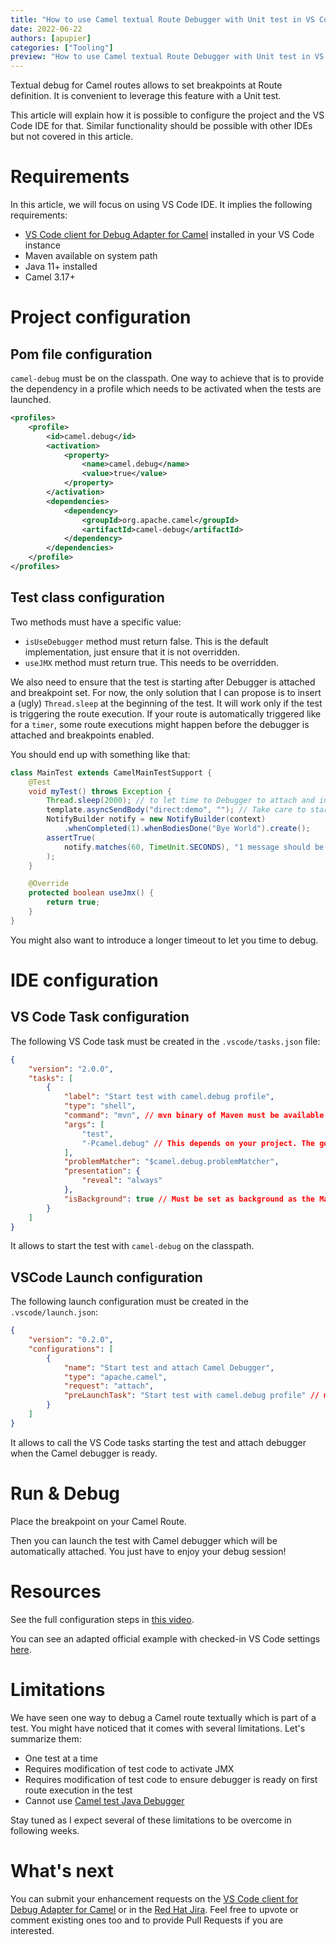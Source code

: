 ```yaml
---
title: "How to use Camel textual Route Debugger with Unit test in VS Code"
date: 2022-06-22
authors: [apupier]
categories: ["Tooling"]
preview: "How to use Camel textual Route Debugger with Unit test in VS Code"
---
```


Textual debug for Camel routes allows to set breakpoints at Route definition. It is convenient to leverage this feature with a Unit test.

This article will explain how it is possible to configure the project and the VS Code IDE for that. Similar functionality should be possible with other IDEs but not covered in this article.

# Requirements

In this article, we will focus on using VS Code IDE. It implies the following requirements:

- [VS Code client for Debug Adapter for Camel](https://github.com/camel-tooling/camel-dap-client-vscode/issues) installed in your VS Code instance
- Maven available on system path
- Java 11+ installed
- Camel 3.17+

# Project configuration

## Pom file configuration

`camel-debug` must be on the classpath. One way to achieve that is to provide the dependency in a profile which needs to be activated when the tests are launched.

```xml
<profiles>
    <profile>
        <id>camel.debug</id>
        <activation>
            <property>
                <name>camel.debug</name>
                <value>true</value>
            </property>
        </activation>
        <dependencies>
            <dependency>
                <groupId>org.apache.camel</groupId>
                <artifactId>camel-debug</artifactId>
            </dependency>
        </dependencies>
    </profile>
</profiles>
```

## Test class configuration

Two methods must have a specific value:

- `isUseDebugger` method must return false. This is the default implementation, just ensure that it is not overridden.
- `useJMX` method must return true. This needs to be overridden.


We also need to ensure that the test is starting after Debugger is attached and breakpoint set. For now, the only solution that I can propose is to insert a (ugly) `Thread.sleep` at the beginning of the test. It will work only if the test is triggering the route execution. If your route is automatically triggered like for a `timer`, some route executions might happen before the debugger is attached and breakpoints enabled.

You should end up with something like that:

```java
class MainTest extends CamelMainTestSupport {
	@Test
	void myTest() throws Exception {
		Thread.sleep(2000); // to let time to Debugger to attach and install breakpoints
		template.asyncSendBody("direct:demo", ""); // Take care to start the route in an async way
		NotifyBuilder notify = new NotifyBuilder(context)
			.whenCompleted(1).whenBodiesDone("Bye World").create();
		assertTrue(
			notify.matches(60, TimeUnit.SECONDS), "1 message should be completed"
		);
	}

	@Override
	protected boolean useJmx() {
		return true;
	}
}
```

You might also want to introduce a longer timeout to let you time to debug.

# IDE configuration

## VS Code Task configuration

The following VS Code task must be created in the `.vscode/tasks.json` file:

```json
{
	"version": "2.0.0",
	"tasks": [
		{
			"label": "Start test with camel.debug profile",
			"type": "shell",
			"command": "mvn", // mvn binary of Maven must be available on command-line
			"args": [
				"test",
				"-Pcamel.debug" // This depends on your project. The goal here is to have camel-debug on the classpath.
			],
			"problemMatcher": "$camel.debug.problemMatcher",
			"presentation": {
				"reveal": "always"
			},
			"isBackground": true // Must be set as background as the Maven commands doesn't return until the Camel application stops.
		}
	]
}
```

It allows to start the test with `camel-debug` on the classpath.

## VSCode Launch configuration

The following launch configuration must be created in the `.vscode/launch.json`:

```json
{
	"version": "0.2.0",
	"configurations": [
		{
			"name": "Start test and attach Camel Debugger",
			"type": "apache.camel",
			"request": "attach",
			"preLaunchTask": "Start test with camel.debug profile" // must reference the label of the VS Code task previously created
		}
	]
}
```

It allows to call the VS Code tasks starting the test and attach debugger when the Camel debugger is ready.

# Run & Debug

Place the breakpoint on your Camel Route.

Then you can launch the test with Camel debugger which will be automatically attached. You just have to enjoy your debug session!

# Resources

See the full configuration steps in [this video](https://youtu.be/be8XajY5G84).

You can see an adapted official example with checked-in VS Code settings [here](https://github.com/apupier/camel-examples/tree/Blogpost-Example-Debug-Camel-In-Test/examples/main).

# Limitations

We have seen one way to debug a Camel route textually which is part of a test. You might have noticed that it comes with several limitations. Let's summarize them:

- One test at a time
- Requires modification of test code to activate JMX
- Requires modification of test code to ensure debugger is ready on first route execution in the test
- Cannot use [Camel test Java Debugger](/manual/debugger.html#_debugging_camel_routes)

Stay tuned as I expect several of these limitations to be overcome in following weeks.

# What's next

You can submit your enhancement requests on the [VS Code client for Debug Adapter for Camel](https://github.com/camel-tooling/camel-dap-client-vscode/issues) or in the [Red Hat Jira](https://issues.redhat.com/browse/FUSETOOLS2). Feel free to upvote or comment existing ones too and to provide Pull Requests if you are interested.
